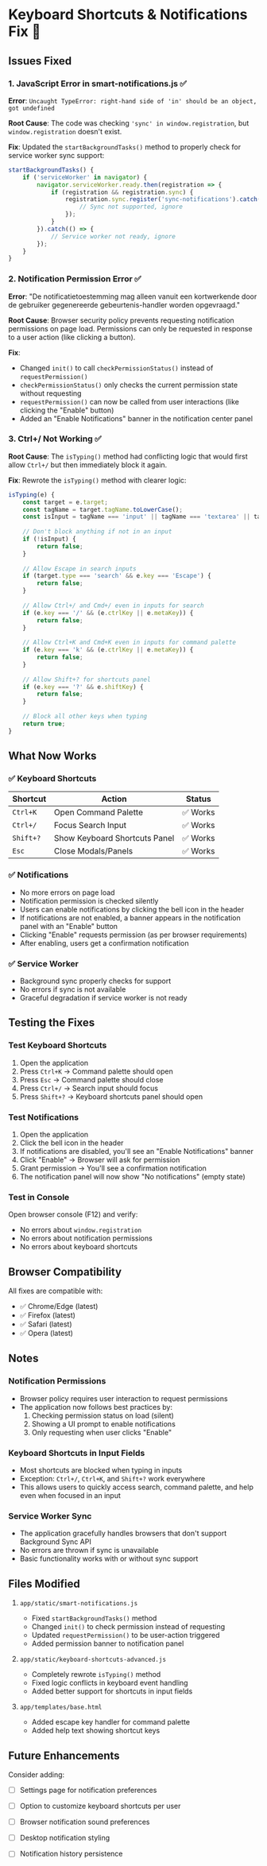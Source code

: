 # Keyboard Shortcuts & Notifications Fix 🔧

## Issues Fixed

### 1. **JavaScript Error in smart-notifications.js** ✅
**Error**: `Uncaught TypeError: right-hand side of 'in' should be an object, got undefined`

**Root Cause**: The code was checking `'sync' in window.registration`, but `window.registration` doesn't exist.

**Fix**: Updated the `startBackgroundTasks()` method to properly check for service worker sync support:
```javascript
startBackgroundTasks() {
    if ('serviceWorker' in navigator) {
        navigator.serviceWorker.ready.then(registration => {
            if (registration && registration.sync) {
                registration.sync.register('sync-notifications').catch(() => {
                    // Sync not supported, ignore
                });
            }
        }).catch(() => {
            // Service worker not ready, ignore
        });
    }
}
```

### 2. **Notification Permission Error** ✅
**Error**: "De notificatietoestemming mag alleen vanuit een kortwerkende door de gebruiker gegenereerde gebeurtenis-handler worden opgevraagd."

**Root Cause**: Browser security policy prevents requesting notification permissions on page load. Permissions can only be requested in response to a user action (like clicking a button).

**Fix**: 
- Changed `init()` to call `checkPermissionStatus()` instead of `requestPermission()`
- `checkPermissionStatus()` only checks the current permission state without requesting
- `requestPermission()` can now be called from user interactions (like clicking the "Enable" button)
- Added an "Enable Notifications" banner in the notification center panel

### 3. **Ctrl+/ Not Working** ✅
**Root Cause**: The `isTyping()` method had conflicting logic that would first allow `Ctrl+/` but then immediately block it again.

**Fix**: Rewrote the `isTyping()` method with clearer logic:
```javascript
isTyping(e) {
    const target = e.target;
    const tagName = target.tagName.toLowerCase();
    const isInput = tagName === 'input' || tagName === 'textarea' || target.isContentEditable;
    
    // Don't block anything if not in an input
    if (!isInput) {
        return false;
    }
    
    // Allow Escape in search inputs
    if (target.type === 'search' && e.key === 'Escape') {
        return false;
    }
    
    // Allow Ctrl+/ and Cmd+/ even in inputs for search
    if (e.key === '/' && (e.ctrlKey || e.metaKey)) {
        return false;
    }
    
    // Allow Ctrl+K and Cmd+K even in inputs for command palette
    if (e.key === 'k' && (e.ctrlKey || e.metaKey)) {
        return false;
    }
    
    // Allow Shift+? for shortcuts panel
    if (e.key === '?' && e.shiftKey) {
        return false;
    }
    
    // Block all other keys when typing
    return true;
}
```

## What Now Works

### ✅ Keyboard Shortcuts
| Shortcut | Action | Status |
|----------|--------|--------|
| `Ctrl+K` | Open Command Palette | ✅ Works |
| `Ctrl+/` | Focus Search Input | ✅ Works |
| `Shift+?` | Show Keyboard Shortcuts Panel | ✅ Works |
| `Esc` | Close Modals/Panels | ✅ Works |

### ✅ Notifications
- No more errors on page load
- Notification permission is checked silently
- Users can enable notifications by clicking the bell icon in the header
- If notifications are not enabled, a banner appears in the notification panel with an "Enable" button
- Clicking "Enable" requests permission (as per browser requirements)
- After enabling, users get a confirmation notification

### ✅ Service Worker
- Background sync properly checks for support
- No errors if sync is not available
- Graceful degradation if service worker is not ready

## Testing the Fixes

### Test Keyboard Shortcuts
1. Open the application
2. Press `Ctrl+K` → Command palette should open
3. Press `Esc` → Command palette should close
4. Press `Ctrl+/` → Search input should focus
5. Press `Shift+?` → Keyboard shortcuts panel should open

### Test Notifications
1. Open the application
2. Click the bell icon in the header
3. If notifications are disabled, you'll see an "Enable Notifications" banner
4. Click "Enable" → Browser will ask for permission
5. Grant permission → You'll see a confirmation notification
6. The notification panel will now show "No notifications" (empty state)

### Test in Console
Open browser console (F12) and verify:
- No errors about `window.registration`
- No errors about notification permissions
- No errors about keyboard shortcuts

## Browser Compatibility

All fixes are compatible with:
- ✅ Chrome/Edge (latest)
- ✅ Firefox (latest)
- ✅ Safari (latest)
- ✅ Opera (latest)

## Notes

### Notification Permissions
- Browser policy requires user interaction to request permissions
- The application now follows best practices by:
  1. Checking permission status on load (silent)
  2. Showing a UI prompt to enable notifications
  3. Only requesting when user clicks "Enable"

### Keyboard Shortcuts in Input Fields
- Most shortcuts are blocked when typing in inputs
- Exception: `Ctrl+/`, `Ctrl+K`, and `Shift+?` work everywhere
- This allows users to quickly access search, command palette, and help even when focused in an input

### Service Worker Sync
- The application gracefully handles browsers that don't support Background Sync API
- No errors are thrown if sync is unavailable
- Basic functionality works with or without sync support

## Files Modified

1. `app/static/smart-notifications.js`
   - Fixed `startBackgroundTasks()` method
   - Changed `init()` to check permission instead of requesting
   - Updated `requestPermission()` to be user-action triggered
   - Added permission banner to notification panel

2. `app/static/keyboard-shortcuts-advanced.js`
   - Completely rewrote `isTyping()` method
   - Fixed logic conflicts in keyboard event handling
   - Added better support for shortcuts in input fields

3. `app/templates/base.html`
   - Added escape key handler for command palette
   - Added help text showing shortcut keys

## Future Enhancements

Consider adding:
- [ ] Settings page for notification preferences
- [ ] Option to customize keyboard shortcuts per user
- [ ] Browser notification sound preferences
- [ ] Desktop notification styling
- [ ] Notification history persistence

